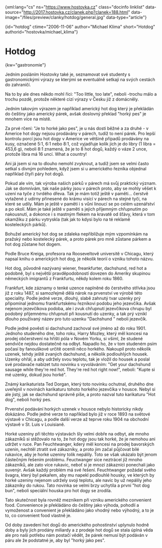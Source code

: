 
{xml:lang="cs" ns="https://www.hostovka.cz" class="docinfo linklist" data-source="http://2017.hostovka.cz/clanek.php?clanek=188.html" data-image="/files/preview/clanky/hotdog/general.jpg" data-type="article"}

{id="hotdog" ctime="2006-11-06" author="Michael Klíma" short="Hotdog" authorid="hostovka/michael_klima"}

# Hotdog

<!-- generated attribute kw by user_udpatekw.sh on 2019-03-13, do not edit -->

{kw="gastronomie"}

Jedním posláním Hostovky také je, seznamovat své studenty s gastronomickými výrazy se kterými se eventuálně setkají na svých cestách do zahraničí.

Na to by ale dnes někdo mohl říci: "Too little, too late", neboli -trochu málo a trochu pozdě, protože některé cizí výrazy v Česku již z domácněly.

Jedním takovým výrazem je například americký hot dog který je překládán do češtiny jako americký párek, avšak doslovný překlad "horký pes" je mnohem více na místě.

Za prvé rčení: "Je to horké jako pes", je u nás dosti běžné a za druhé - v Americe hot dogy nejsou prodávány v párech, tudíž to není párek. Pro lepší kontrolu porcí jsou hot dogy v Americe ve většině případů prodávány na kusy, označené 5:1, 6:1 nebo 8:1, což vyjadřuje kolik jich je do libry (1 libra = 453,6 g), neboli 8:1 znamená, že je to 8 hot dogů, každý o váze 2 unce, protože libra má 16 uncí. What a country!

Ani já jsem si na to dlouho nemohl zvyknout, a tudíž jsem se velmi často setkal s divným pohledem, když jsem si u amerického řezníka objednal například čtyři páry hot dogů.

Pokud ale vím, tak výroba našich párků v párech má svůj praktický význam. Jak se domnívám, tak naše párky jsou v párech proto, aby se mohly věšet k uzení na tyče z tvrdého dřeva. Tak je mám totiž ještě v paměti... čerstvě vytažené z udírny přinesené do krámu visící v párech na stejné tyči, na které se udily. Mám je ještě v paměti i s vůní linoucí se po celém uzenářství a po okolí. Mám je také ještě v paměti s jejich příjemným chřupnutím po nakousnutí, a dokonce i s mastným flekem na kravatě od šťávy, která v tom okamžiku z párku vytryskla (tak jak to kdysi bylo na té reklamě kosteleckých párků).

Bohužel americký hot dog se zdaleka nepřibližuje mým vzpomínkám na pražský nebo kostelecký párek, a proto párek pro mně zůstane párkem a hot dog zůstane hot dogem.

Podle Bruce Kreiga, profesora na Rooseveltově universitě v Chicagu, který napsal knihu o amerických hot dog, je několik teorií o vzniku tohoto názvu.

Hot dog, původně nazývaný wiener, freankfurter, dachshund, red hot a podobně, byl s největší pravděpodobností dovezen do Ameriky skupinou německých imigrantů z Frankfurtu, někdy kolem roku 1860.

Frankfurt, kde záznamy o tenké uzence naplněné do čerstvého střívka jsou již z roku 1487, si samozřejmě dělá nárok na prvenství ve výrobě této speciality. Podle jedné verze, dlouhý, slabě zahnutý tvar uzenky prý připomínal jednomu frankfurtskému řezníkovi podobu jeho jezevčíka. Avšak nejenom jezevčíkova podoba, ale i zvuk chřupnutí jezevčíkova chrupu byl podobný příjemnému chřupnutí při kousnutí do uzenky, a tak prý vznikl dlouho používaný název pro tuto uzenku "Dachshund " neboli jezevčík.

Podle jedné pověsti si dachshund zachoval své jméno až do roku 1901. Jednoho studeného dne, toho roku, Harry Mozley, který měl koncesi na prodej občerstvení na hřišti póla v Novém Yorku, si všiml, že studené sendviče nejdou dostatečně na odbyt. Napadlo ho, že v tom studeném psím počasí by fanouškové určitě ocenili něco horkého. Nakoupil proto několik uzenek, tehdy ještě zvaných dachshund, a několik podlouhlých housek. Uzenky ohřál, a aby udržely svou teplotu, tak je vložil do housek a poslal své prodavače nabízet tuto novinku s vyvoláváním: "Get your dachshund sausage while they're red hot. They're red hot right now!", neboli: "Kupte si mé uzenky, dokud jsou horké".

Známý karikaturista Ted Dorgan, který toto novinku ochutnal, druhého dne uveřejnil v novinách karikaturu tohoto horkého jezevčíka v housce. Nebyl si ale jistý, jak se dachshund správně píše, a proto nazval tuto karikaturu "Hot dog", neboli horký pes.

Prvenství podávání horkých uzenek v housce nebylo historicky nikdy dokázáno. Podle jedné verze to například bylo již v roce 1893 na světové výstavě v Chicagu, a podle další verze až teprve roku 1904 na obchodní výstavě v St. Luis v Louisianě.

Horké uzeniny při těchto výstavách šly velmi dobře na odbyt, ale mnoho zákazníků si stěžovalo na to, že hot dogy jsou tak horké, že je nemohou ani udržet v ruce. Pan Feuchtwanger, kderý měl koncesi na prodej bavorských uzenin, nechtěl ztratit své zákazníky, a proto jim začal půjčovat bílé rukavice, aby je horké uzeniny tolik nepálily. Toto se však ukázalo být jenom částečným řešením problému. Feuctwanger sice neztrácel již mnoho zákazníků, ale zato více rukavic, neboť si je mnozí zákazníci ponechali jako suvenýr. Avšak každý problém má své řešení. Feuchtwanger požádal svého švagra, který byl pekařem, aby mu napekl podlouhlé housky, ve kterých by horké uzeniny nejenom udržely svoji teplotu, ale navíc by už nepálily jeho zákazníky do rukou. Tato novinka se velmi brzy uchytila a první "hot dog bun", neboli speciální houska pro hot dogy se zrodila.

Tato skutečnost byla rovněž mezníkem při vzniku amerického convenient food. Convenience je překládáno do češtiny jako výhoda, pohodlí a vymoženost a convenient je překládáno jako vhodný nebo výhodný, a to je to, co convenient food vlastně je.

Od doby zavedení hot dogů do amerického pohostinství uplynulo hodně doby a byly jich prodány miliardy a z prodeje hot dogů se stala úplná věda ale pro naši potřebu nám postačí vědět, že párek nemusí být podáván v páru ale že podstatné je, aby byl "horký jako pes".

